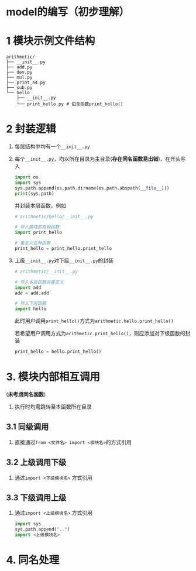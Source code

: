 # model的编写（初步理解）
# 1 模块示例文件结构
```
arithmetic/
├── __init__.py
├── add.py
├── dev.py
├── mul.py
├── print_a4.py
├── sub.py        
└── hello
    ├── __init__.py
    └── print_hello.py # 包含函数print_hello()
```

# 2 封装逻辑

1. 每层结构中均有一个`__init__.py`

2. 每个`__init__.py`，均以所在目录为主目录(**存在同名函数易出错**)，在开头写入

    ```python
    import os
    import sys
    sys.path.append(os.path.dirname(os.path.abspath(__file__)))
    print(sys.path)
    ```
    
    并封装本层函数，例如
    ```python
    # arithmetic/hello/__init__.py

    # 导入模块的各种函数
    import print_hello 

    # 重定义各种函数
    print_hello = print_hello.print_hello
    ```
3. 上级`__init__.py`对下级`__init__.py`的封装

    ```python
    # arithmetic/__init__.py

    # 导入本层函数并重定义
    import add
    add = add.add

    # 导入下层函数
    import hello 
    ```

    此时用户调用`print_hello()`方式为`arithmetic.hello.print_hello()` 

    若希望用户调用方式为`arithmetic.print_hello()`，则应添加对下级函数的封装
    ```python
    print_hello = hello.print_hello()
    ``` 

# 3. 模块内部相互调用

(**未考虑同名函数**)

1. 执行时均需跳转至本函数所在目录

## 3.1 同级调用

1. 直接通过`from <文件名> import <模块名>`的方式引用

## 3.2 上级调用下级

1. 通过`import <下级模块名>` 方式引用

## 3.3 下级调用上级

1. 通过`import <上级模块名>` 方式引用

    ```python
    import sys 
    sys.path.append("..") 
    import <上级模块名>
    ```

# 4. 同名处理